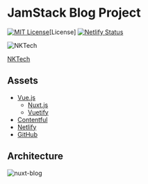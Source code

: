 # JamStack Blog Project

[![MIT License](http://img.shields.io/badge/license-MIT-blue.svg?style=flat)](LICENSE)[License]
[![Netlify Status](https://api.netlify.com/api/v1/badges/19488001-8686-4d68-a766-d763098a8aed/deploy-status)](https://app.netlify.com/sites/quizzical-pare-e9bb41/deploys)

![NKTech](https://user-images.githubusercontent.com/55532835/107258358-0ad42c00-6a7f-11eb-9d6f-17a3b0d2f909.jpg)

[NKTech](https://nktech.jp/)

## Assets
- [Vue.js](https://vuejs.org/)
  - [Nuxt.js](https://nuxtjs.org/)
  - [Vuetify](https://vuetifyjs.com/)
- [Contentful](https://app.contentful.com/)
- [Netlify](https://app.netlify.com/)
- [GitHub](https://github.com/)


## Architecture
![nuxt-blog](https://user-images.githubusercontent.com/55532835/107258813-951c9000-6a7f-11eb-9ab4-2fb770817796.png)
